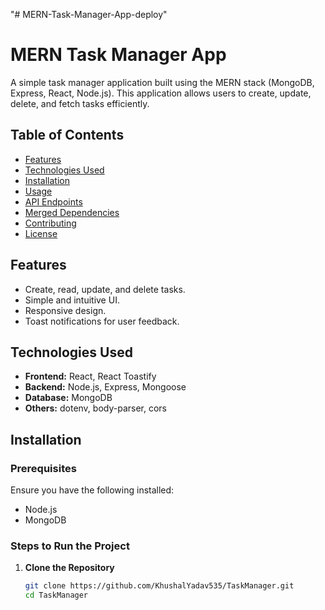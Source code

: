 "# MERN-Task-Manager-App-deploy" 
# MERN Task Manager App

A simple task manager application built using the MERN stack (MongoDB, Express, React, Node.js). This application allows users to create, update, delete, and fetch tasks efficiently.

## Table of Contents
- [Features](#features)
- [Technologies Used](#technologies-used)
- [Installation](#installation)
- [Usage](#usage)
- [API Endpoints](#api-endpoints)
- [Merged Dependencies](#merged-dependencies)
- [Contributing](#contributing)
- [License](#license)

## Features
- Create, read, update, and delete tasks.
- Simple and intuitive UI.
- Responsive design.
- Toast notifications for user feedback.

## Technologies Used
- **Frontend:** React, React Toastify
- **Backend:** Node.js, Express, Mongoose
- **Database:** MongoDB
- **Others:** dotenv, body-parser, cors

## Installation

### Prerequisites
Ensure you have the following installed:
- Node.js
- MongoDB

### Steps to Run the Project

1. **Clone the Repository**
   ```bash
   git clone https://github.com/KhushalYadav535/TaskManager.git
   cd TaskManager
